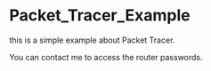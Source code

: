 # Packet_Tracer_Example




this is a simple example about Packet Tracer. 



You can contact me to access the router passwords.
